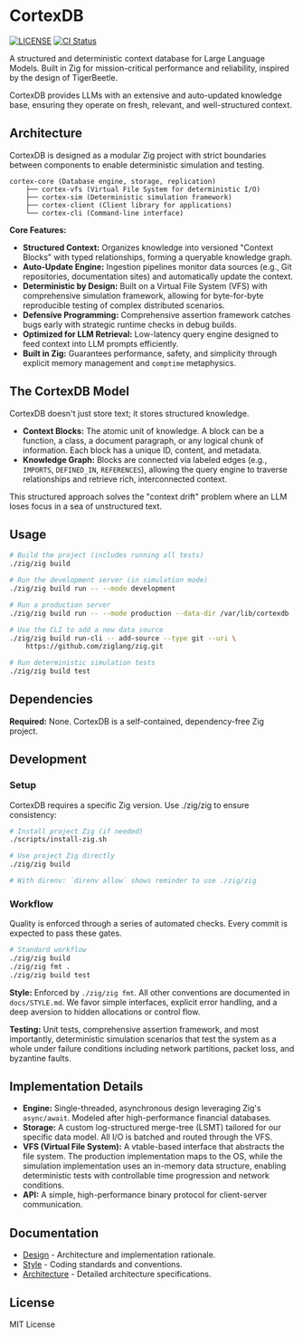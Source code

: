 # CortexDB

[![LICENSE](https://img.shields.io/badge/license-Apache--2.0-blue.svg)](LICENSE)
[![CI Status](https://github.com/mitander/cortexdb/actions/workflows/ci.yml/badge.svg)](https://github.com/mitander/cortexdb/actions)

A structured and deterministic context database for Large Language Models. Built in Zig for
mission-critical performance and reliability, inspired by the design of TigerBeetle.

CortexDB provides LLMs with an extensive and auto-updated knowledge base, ensuring they operate
on fresh, relevant, and well-structured context.

## Architecture

CortexDB is designed as a modular Zig project with strict boundaries between components to
enable deterministic simulation and testing.

```
cortex-core (Database engine, storage, replication)
    ├── cortex-vfs (Virtual File System for deterministic I/O)
    ├── cortex-sim (Deterministic simulation framework)
    ├── cortex-client (Client library for applications)
    └── cortex-cli (Command-line interface)
```

**Core Features:**

- **Structured Context:** Organizes knowledge into versioned "Context Blocks" with typed
  relationships, forming a queryable knowledge graph.
- **Auto-Update Engine:** Ingestion pipelines monitor data sources (e.g., Git repositories,
  documentation sites) and automatically update the context.
- **Deterministic by Design:** Built on a Virtual File System (VFS) with comprehensive
  simulation framework, allowing for byte-for-byte reproducible testing of complex
  distributed scenarios.
- **Defensive Programming:** Comprehensive assertion framework catches bugs early with
  strategic runtime checks in debug builds.
- **Optimized for LLM Retrieval:** Low-latency query engine designed to feed context into
  LLM prompts efficiently.
- **Built in Zig:** Guarantees performance, safety, and simplicity through explicit memory
  management and `comptime` metaphysics.

## The CortexDB Model

CortexDB doesn't just store text; it stores structured knowledge.

- **Context Blocks:** The atomic unit of knowledge. A block can be a function, a class, a
  document paragraph, or any logical chunk of information. Each block has a unique ID,
  content, and metadata.
- **Knowledge Graph:** Blocks are connected via labeled edges (e.g., `IMPORTS`, `DEFINED_IN`,
  `REFERENCES`), allowing the query engine to traverse relationships and retrieve rich,
  interconnected context.

This structured approach solves the "context drift" problem where an LLM loses focus in a sea
of unstructured text.

## Usage

```bash
# Build the project (includes running all tests)
./zig/zig build

# Run the development server (in simulation mode)
./zig/zig build run -- --mode development

# Run a production server
./zig/zig build run -- --mode production --data-dir /var/lib/cortexdb

# Use the CLI to add a new data source
./zig/zig build run-cli -- add-source --type git --uri \
    https://github.com/ziglang/zig.git

# Run deterministic simulation tests
./zig/zig build test
```

## Dependencies

**Required:** None. CortexDB is a self-contained, dependency-free Zig project.

## Development

### Setup

CortexDB requires a specific Zig version. Use ./zig/zig to ensure consistency:

```bash
# Install project Zig (if needed)
./scripts/install-zig.sh

# Use project Zig directly
./zig/zig build

# With direnv: `direnv allow` shows reminder to use ./zig/zig
```

### Workflow

Quality is enforced through a series of automated checks. Every commit is expected to pass
these gates.

```bash
# Standard workflow
./zig/zig build
./zig/zig fmt .
./zig/zig build test
```

**Style:** Enforced by `./zig/zig fmt`. All other conventions are documented in `docs/STYLE.md`. We
favor simple interfaces, explicit error handling, and a deep aversion to hidden allocations
or control flow.

**Testing:** Unit tests, comprehensive assertion framework, and most importantly, deterministic
simulation scenarios that test the system as a whole under failure conditions including
network partitions, packet loss, and byzantine faults.

## Implementation Details

- **Engine:** Single-threaded, asynchronous design leveraging Zig's `async/await`. Modeled
  after high-performance financial databases.
- **Storage:** A custom log-structured merge-tree (LSMT) tailored for our specific data model.
  All I/O is batched and routed through the VFS.
- **VFS (Virtual File System):** A vtable-based interface that abstracts the file system. The
  production implementation maps to the OS, while the simulation implementation uses an
  in-memory data structure, enabling deterministic tests with controllable time progression
  and network conditions.
- **API:** A simple, high-performance binary protocol for client-server communication.

## Documentation

- [Design](docs/DESIGN.md) - Architecture and implementation rationale.
- [Style](docs/STYLE.md) - Coding standards and conventions.
- [Architecture](docs/architecture/overview.md) - Detailed architecture specifications.

## License

MIT License
